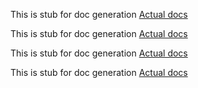 <!-- file socket.rs -->
<!-- trait IntoRawFd -->
This is stub for doc generation
[Actual docs](https://doc.rust-lang.org/std/os/unix/io/trait.IntoRawFd.html)
<!-- trait FromRawFd -->
This is stub for doc generation
[Actual docs](https://doc.rust-lang.org/std/os/unix/io/trait.FromRawFd.html)
<!-- trait IntoRawSocket -->
This is stub for doc generation
[Actual docs](https://doc.rust-lang.org/std/os/windows/io/trait.IntoRawSocket.html)
<!-- trait FromRawSocket -->
This is stub for doc generation
[Actual docs](https://doc.rust-lang.org/std/os/windows/io/trait.FromRawSocket.html)
